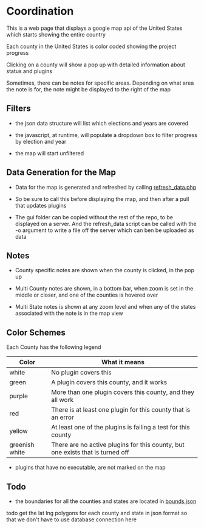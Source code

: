 # Coordination

This is a web page that displays a google map api of the United States which starts showing the entire country

Each county in the United States is color coded showing the project progress

Clicking on a county will show a pop up with detailed information about status and plugins

Sometimes, there can be notes for specific areas. Depending on what area the note is for, the note might be displayed to the right of the map

## Filters

* the json data structure will list which elections and years are covered

* the javascript, at runtime, will populate a dropdown box to filter progress by election and year

* the map will start unfiltered

## Data Generation for the Map

* Data for the map is generated and refreshed by calling [refresh_data.php](bin/refresh_data.php)

* So be sure to call this before displaying the map, and then after a pull that updates plugins

* The gui folder can be copied without the rest of the repo, to be displayed on a server. 
And the refresh_data script can be called with the -o argument to write a file off the server which can ben be uploaded as data  

## Notes 

* County specific notes are shown when the county is clicked, in the pop up

* Multi County notes are shown, in a bottom bar, when zoom is set in the middle or closer,
 and one of the counties is  hovered over

* Multi State notes is shown at any zoom level and when any of the states associated with the note is in the map view


## Color Schemes 

  
  
  Each County has the following legend
  
  | Color        |  What it means    |
  | -------------|------------- |
  |white|No plugin covers this|
  |green|A plugin covers this county, and it works|
  |purple|More than one plugin covers this county, and they all work|
  |red| There is at least one plugin for this county that is an error |
  |yellow|At least one of the plugins is failing a test for this county|
  |greenish white| There are no active plugins for this county, but one exists that is turned off|
  
  * plugins that have no executable, are not marked on the map 
  
  

## Todo 

* the boundaries for all the counties and states are located in [bounds.json](data/bounds.json)

todo get the lat lng polygons for each county and state in json format so that we don't have to use database connection here